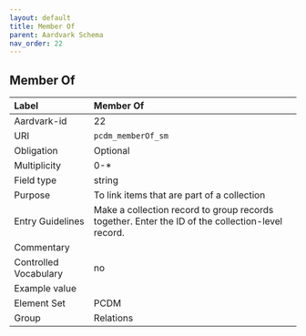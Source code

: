 ```yaml
---
layout: default
title: Member Of
parent: Aardvark Schema
nav_order: 22
---
```


## Member Of

| Label                 | Member Of                                                                                        |
|:----------------------|:-------------------------------------------------------------------------------------------------|
| Aardvark-id           | 22                                                                                               |
| URI                   | `pcdm_memberOf_sm`                                                                               |
| Obligation            | Optional                                                                                         |
| Multiplicity          | 0-*                                                                                              |
| Field type            | string                                                                                           |
| Purpose               | To link items that are part of a collection                                                      |
| Entry Guidelines      | Make a collection record to group records together. Enter the ID of the collection-level record. |
| Commentary            |                                                                                                  |
| Controlled Vocabulary | no                                                                                               |
| Example value         |                                                                                                  |
| Element Set           | PCDM                                                                                             |
| Group                 | Relations                                                                                        |
